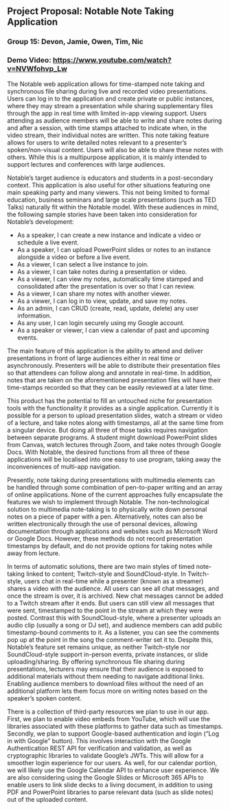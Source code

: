 ## Project Proposal: Notable Note Taking Application

### Group 15: Devon, Jamie, Owen, Tim, Nic

### Demo Video: https://www.youtube.com/watch?v=NVWfohvp_Lw

The Notable web application allows for time-stamped note taking and synchronous file sharing during live and recorded video presentations. Users can log in to the application and create private or public instances, where they may stream a presentation while sharing supplementary files through the app in real time with limited in-app viewing support. Users attending as audience members will be able to write and share notes during and after a session, with time stamps attached to indicate when, in the video stream, their individual notes are written. This note taking feature allows for users to write detailed notes relevant to a presenter’s spoken/non-visual content. Users will also be able to share these notes with others. While this is a multipurpose application, it is mainly intended to support lectures and conferences with large audiences.

Notable’s target audience is educators and students in a post-secondary context. This application is also useful for other situations featuring one main speaking party and many viewers. This not being limited to formal education, business seminars and large scale presentations (such as TED Talks) naturally fit within the Notable model. With these audiences in mind, the following sample stories have been taken into consideration for Notable’s development:

- As a speaker, I can create a new instance and indicate a video or schedule a live event.
- As a speaker, I can upload PowerPoint slides or notes to an instance alongside a video or before a live event.
- As a viewer, I can select a live instance to join.
- As a viewer, I can take notes during a presentation or video.
- As a viewer, I can view my notes, automatically time stamped and consolidated after the presentation is over so that I can review.
- As a viewer, I can share my notes with another viewer.
- As a viewer, I can log in to view, update, and save my notes.
- As an admin, I can CRUD (create, read, update, delete) any user information.
- As any user, I can login securely using my Google account.
- As a speaker or viewer, I can view a calendar of past and upcoming events.

The main feature of this application is the ability to attend and deliver presentations in front of large audiences either in real time or asynchronously. Presenters will be able to distribute their presentation files so that attendees can follow along and annotate in real-time. In addition, notes that are taken on the aforementioned presentation files will have their time-stamps recorded so that they can be easily reviewed at a later time.

This product has the potential to fill an untouched niche for presentation tools with the functionality it provides as a single application. Currently it is possible for a person to upload presentation slides, watch a stream or video of a lecture, and take notes along with timestamps, all at the same time from a singular device. But doing all three of those tasks requires navigation between separate programs. A student might download PowerPoint slides from Canvas, watch lectures through Zoom, and take notes through Google Docs. With Notable, the desired functions from all three of these applications will be localised into one easy to use program, taking away the inconveniences of multi-app navigation.

Presently, note taking during presentations with multimedia elements can be handled through some combination of pen-to-paper writing and an array of online applications. None of the current approaches fully encapsulate the features we wish to implement through Notable. The non-technological solution to multimedia note-taking is to physically write down personal notes on a piece of paper with a pen. Alternatively, notes can also be written electronically through the use of personal devices, allowing documentation through applications and websites such as Microsoft Word or Google Docs. However, these methods do not record presentation timestamps by default, and do not provide options for taking notes while away from lecture.

In terms of automatic solutions, there are two main styles of timed note-taking linked to content; Twitch-style and SoundCloud-style. In Twitch-style, users chat in real-time while a presenter (known as a streamer) shares a video with the audience. All users can see all chat messages, and once the stream is over, it is archived. New chat messages cannot be added to a Twitch stream after it ends. But users can still view all messages that were sent, timestamped to the point in the stream at which they were posted. Contrast this with SoundCloud-style, where a presenter uploads an audio clip (usually a song or DJ set), and audience members can add public timestamp-bound comments to it. As a listener, you can see the comments pop up at the point in the song the comment-writer set it to. Despite this, Notable’s feature set remains unique, as neither Twitch-style nor SoundCloud-style support in-person events, private instances, or slide uploading/sharing. By offering synchronous file sharing during presentations, lecturers may ensure that their audience is exposed to additional materials without them needing to navigate additional links. Enabling audience members to download files without the need of an additional platform lets them focus more on writing notes based on the speaker’s spoken content.

There is a collection of third-party resources we plan to use in our app. First, we plan to enable video embeds from YouTube, which will use the libraries associated with these platforms to gather data such as timestamps. Secondly, we plan to support Google-based authentication and login (“Log in with Google” button). This involves interaction with the Google Authentication REST API for verification and validation, as well as cryptographic libraries to validate Google’s JWTs. This will allow for a smoother login experience for our users. As well, for our calendar portion, we will likely use the Google Calendar API to enhance user experience. We are also considering using the Google Slides or Microsoft 365 APIs to enable users to link slide decks to a living document, in addition to using PDF and PowerPoint libraries to parse relevant data (such as slide notes) out of the uploaded content.
